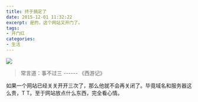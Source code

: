 ```yaml
---
title: 终于搞定了
date: 2015-12-01 11:32:22
excerpt: 是的，这个网站又开门了。
tags:
- 开门红
categories:
- 生活
---
```

![](start.jpg)

> 常言道：事不过三 ------ 《西游记》

如果一个网站已经关关开开三次了，那么他就不会再关闭了。毕竟域名和服务器这么贵，T T。至于网站放点什么东西，完全看心情。
